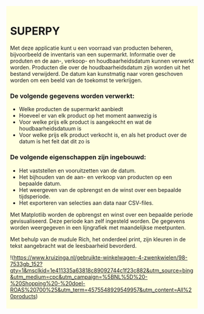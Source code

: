 <span style="background-color:light-yellow; padding:2px;">

<div style="background-color: lightyellow; padding: 10px;">

# SUPERPY

Met deze applicatie kunt u een voorraad van producten beheren, bijvoorbeeld de inventaris van een supermarkt. Informatie over de produten en de aan-, verkoop- en houdbaarheidsdatum kunnen verwerkt worden. Producten die over de houdbaarheidsdatum zijn worden uit het bestand verwijderd. De datum kan kunstmatig naar voren geschoven worden om een beeld van de toekomst te verkrijgen. 

### De volgende gegevens worden verwerkt:

* Welke producten de supermarkt aanbiedt
* Hoeveel er van elk product op het moment aanwezig is
* Voor welke prijs elk product is aangekocht en wat de houdbaarheidsdatuum is
* Voor welke prijs elk product verkocht is, en als het product over de datum is het feit dat dit zo is

### De volgende eigenschappen zijn ingebouwd:

* Het vaststellen en vooruitzetten van de datum.
* Het bijhouden van de aan- en verkoop van producten op een bepaalde datum.
* Het weergeven van de opbrengst en de winst over een bepaalde tijdsperiode.
* Het exporteren van selecties aan data naar CSV-files.

Met Matplotlib worden de opbrengst en winst over een bepaalde periode gevisualiseerd. Deze periode kan zelf ingesteld worden. De gegevens worden weergegeven in een lijngrafiek met maandelijkse meetpunten.

Met behulp van de mudule Rich, het onderdeel print, zijn kleuren in de tekst aangebracht wat de leesbaarheid bevorderd.

!(https://www.kruizinga.nl/gebruikte-winkelwagen-4-zwenkwielen/98-7533gb_152?qty=1&msclkid=1e411335a63818c89092744c1f23c882&utm_source=bing&utm_medium=cpc&utm_campaign=%5BNL%5D%20-%20Shopping%20-%20doel-ROAS%20700%25&utm_term=4575548929549957&utm_content=All%20products)
